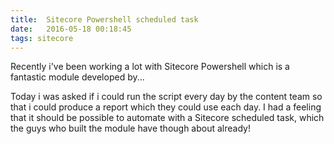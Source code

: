 ```yaml
---
title:  Sitecore Powershell scheduled task
date:   2016-05-18 00:18:45
tags: sitecore
---
```

Recently i've been working a lot with Sitecore Powershell which is a fantastic module developed by...

Today i was asked if i could run the script every day by the content team so that i could produce a report which they could use each day. I had a feeling that it should be possible to automate with a Sitecore scheduled task, which the guys who built the module have though about already!



[eduserv]: http://www.eduserv.org.uk
